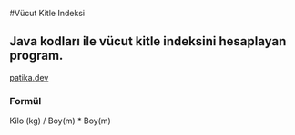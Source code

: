 #Vücut Kitle Indeksi

## Java kodları ile vücut kitle indeksini hesaplayan program.
[patika.dev](https://app.patika.dev/moduller/java101/odev-vucut-kitle-hesaplama)
### Formül
Kilo (kg) / Boy(m) * Boy(m)